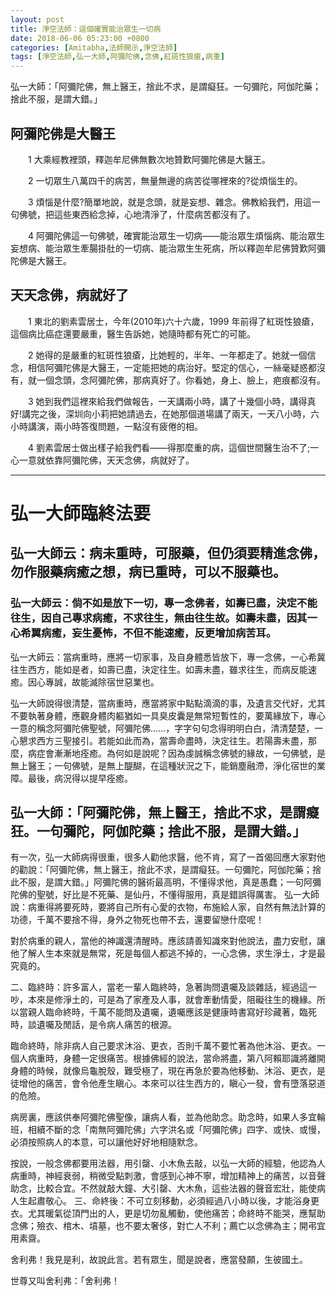 ```yaml
---
layout: post
title: 淨空法師：這個確實能治眾生一切病
date: 2018-06-06 05:23:00 +0800
categories: [Amitabha,法師開示,淨空法師]
tags: [淨空法師,弘一大師,阿彌陀佛,念佛,紅斑性狼瘡,病重]
---
```



弘一大師：「阿彌陀佛，無上醫王，捨此不求，是謂癡狂。一句彌陀，阿伽陀藥；捨此不服，是謂大錯。」


## 阿彌陀佛是大醫王

　　1 大乘經教裡頭，釋迦牟尼佛無數次地贊歎阿彌陀佛是大醫王。

　　2 一切眾生八萬四千的病苦，無量無邊的病苦從哪裡來的?從煩惱生的。

　　3 煩惱是什麼?簡單地說，就是念頭，就是妄想、雜念。佛教給我們，用這一句佛號，把這些東西給念掉，心地清淨了，什麼病苦都沒有了。

　　4 阿彌陀佛這一句佛號，確實能治眾生一切病——能治眾生煩惱病、能治眾生妄想病、能治眾生牽腸掛肚的一切病、能治眾生生死病，所以釋迦牟尼佛贊歎阿彌陀佛是大醫王。

## 天天念佛，病就好了

　　1 東北的劉素雲居士，今年(2010年)六十六歲，1999 年前得了紅斑性狼瘡，這個病比癌症還要嚴重，醫生告訴她，她隨時都有死亡的可能。

　　2 她得的是嚴重的紅斑性狼瘡，比她輕的，半年、一年都走了。她就一個信念，相信阿彌陀佛是大醫王，一定能把她的病治好。堅定的信心，一絲毫疑惑都沒有，就一個念頭，念阿彌陀佛，那病真好了。你看她，身上、臉上，疤痕都沒有。

　　3 她到我們這裡來給我們做報告，一天講兩小時，講了十幾個小時，講得真好!講完之後，深圳向小莉把她請過去，在她那個道場講了兩天，一天八小時，六小時講演，兩小時答復問題，一點沒有疲倦的相。       

　　4 劉素雲居士做出樣子給我們看——得那麼重的病，這個世間醫生治不了;一心一意就依靠阿彌陀佛，天天念佛，病就好了。


---

# 弘一大師臨終法要

## 弘一大師云：病未重時，可服藥，但仍須要精進念佛，勿作服藥病癒之想，病已重時，可以不服藥也。

### 弘一大師云：倘不如是放下一切，專一念佛者，如壽已盡，決定不能往生，因自己專求病癒，不求往生，無由往生故。如壽未盡，因其一心希翼病癒，妄生憂怖，不但不能速癒，反更增加病苦耳。


弘一大師云：當病重時，應將一切家事，及自身體悉皆放下，專一念佛，一心希冀往生西方，能如是者，如壽已盡，決定往生。如壽未盡，雖求往生，而病反能速癒。因心專誠，故能滅除宿世惡業也。

弘一大師說得很清楚，當病重時，應當將家中點點滴滴的事，及遺言交代好，尤其不要執著身體，應觀身體肉軀猶如一具臭皮囊是無常短暫性的，要萬緣放下，專心一意的稱念阿彌陀佛聖號，阿彌陀佛‥‥‥，字字句句念得明明白白，清清楚楚，一心懇求西方三聖接引。若能如此而為，當壽命盡時，決定往生。若陽壽未盡，那麼，病症會漸漸地痊癒。為何如是說呢？因為虔誠稱念佛號的緣故，一句佛號，是無上醫王；一句佛號，是無上醍醐，在這種狀況之下，能銷塵融滯，淨化宿世的業障。最後，病況得以提早痊癒。

## 弘一大師：「阿彌陀佛，無上醫王，捨此不求，是謂癡狂。一句彌陀，阿伽陀藥；捨此不服，是謂大錯。」

有一次，弘一大師病得很重，很多人勸他求醫，他不肯，寫了一首偈回應大家對他的勸說：「阿彌陀佛，無上醫王，捨此不求，是謂癡狂。一句彌陀，阿伽陀藥；捨此不服，是謂大錯。」阿彌陀佛的醫術最高明，不懂得求他，真是愚蠢；一句阿彌陀佛的聖號，好比是不死藥、是仙丹，不懂得服用，真是錯誤得厲害。
弘一大師說：病重得將要死時，要將自己所有心愛的衣物，布施給人家，自然有無法計算的功德，千萬不要捨不得，身外之物死也帶不去，還要留戀什麼呢！

對於病重的親人，當他的神識還清醒時。應該請善知識來對他說法，盡力安慰，讓他了解人生本來就是無常，死是每個人都逃不掉的，一心念佛，求生淨土，才是最究竟的。

二、臨終時：許多富人，當老一輩人臨終時，急著詢問遺囑及談雜話，經過這一吵，本來是修淨土的，可是為了家產及人事，就會牽動情愛，阻礙往生的機緣。所以當親人臨命終時，千萬不能問及遺囑，遺囑應該是健康時書寫好珍藏著，臨死時，談遺囑及閒話，是令病人痛苦的根源。

臨命終時，除非病人自己要求沐浴、更衣，否則千萬不要忙著為他沐浴、更衣。一個人病重時，身體一定很痛苦。根據佛經的說法，當命將盡，第八阿賴耶識將離開身體的時候，就像烏龜脫殼，難受極了，現在再急於要為他移動、沐浴、更衣，是徒增他的痛苦，會令他產生瞋心。本來可以往生西方的，瞋心一發，會有墮落惡道的危險。

病房裏，應該供奉阿彌陀佛聖像，讓病人看，並為他助念。助念時，如果人多宜輪班，相續不斷的念「南無阿彌陀佛」六字洪名或「阿彌陀佛」四字、或快、或慢，必須按照病人的本意，可以讓他好好地相隨默念。

按說，一般念佛都要用法器，用引罄、小木魚去敲，以弘一大師的經驗，他認為人病重時，神經衰弱，稍微受點刺激，會感到心神不寧，增加精神上的痛苦，以音聲助念，比較合宜。不然就敲大鐘、大引罄、大木魚，這些法器的聲音宏壯，能使病人生起肅敬心。
三、命終後：不可立刻移動，必須經過八小時以後，才能浴身更衣。尤其暖氣從頂門出的人，更是切勿亂觸動，使他痛苦；命終時不能哭，應幫助念佛；殮衣、棺木、墳墓，也不要太奢侈，對亡人不利；薦亡以念佛為主；開弔宜用素齋。

舍利弗！我見是利，故說此言。若有眾生，聞是說者，應當發願，生彼國土。

世尊又叫舍利弗：「舍利弗！
